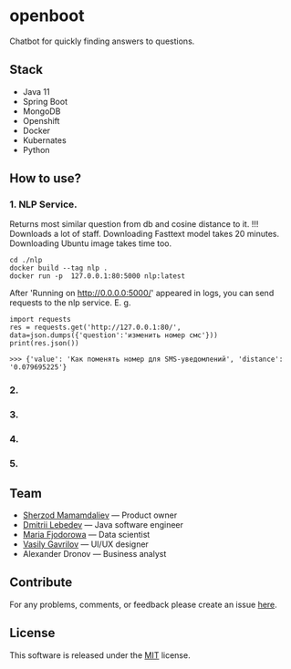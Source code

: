 # openboot
Chatbot for quickly finding answers to questions.

## Stack
- Java 11
- Spring Boot
- MongoDB
- Openshift
- Docker
- Kubernates
- Python

## How to use?
### 1. NLP Service.
Returns most similar question from db and cosine distance to it.
!!! Downloads a lot of staff. Downloading Fasttext model takes 20 minutes.
Downloading Ubuntu image takes time too.
```
cd ./nlp
docker build --tag nlp .
docker run -p  127.0.0.1:80:5000 nlp:latest
```
After 'Running on http://0.0.0.0:5000/' appeared in logs, you can send requests to the nlp service.
E. g. 
```
import requests
res = requests.get('http://127.0.0.1:80/', data=json.dumps({'question':'изменить номер смс'}))
print(res.json())

>>> {'value': 'Как поменять номер для SMS-уведомлений', 'distance': '0.079695225'}
```

### 2.
### 3.
### 4.
### 5.

## Team
- [Sherzod Mamamdaliev](http://github.com/egnaf) &mdash; Product owner
- [Dmitrii Lebedev](https://github.com/lmaridae) &mdash; Java software engineer
- [Maria Fjodorowa](http://github.com/MariaFjodorowa) &mdash; Data scientist
- [Vasily Gavrilov](https://github.com/KtoYaTo) &mdash; UI/UX designer
- Alexander Dronov &mdash; Business analyst

## Contribute
For any problems, comments, or feedback please create an issue [here](https://github.com/openboot/openboot/issues).

## License
This software is released under the [MIT](http://mitlicense.org) license.
